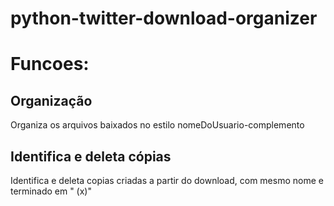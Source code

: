 ﻿# python-twitter-download-organizer

# Funcoes:
## Organização

Organiza os arquivos baixados no estilo nomeDoUsuario-complemento

## Identifica e deleta cópias

Identifica e deleta copias criadas a partir do download, com mesmo nome e terminado em " (x)"
